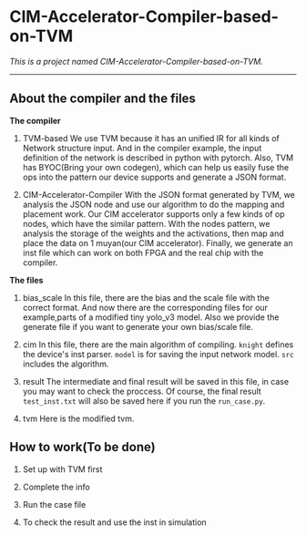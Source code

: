# CIM-Accelerator-Compiler-based-on-TVM
*This is a project named CIM-Accelerator-Compiler-based-on-TVM.*

---
## About the compiler and the files
**The compiler**
1. TVM-based
We use TVM because it has an unified IR for all kinds of Network structure input. And in the compiler example,
the input definition of the network is described in python with pytorch. Also, TVM has BYOC(Bring your own codegen),
which can help us easily fuse the ops into the pattern our device supports and generate a JSON format.

2. CIM-Accelerator-Compiler
With the JSON format generated by TVM, we analysis the JSON node and use our algorithm to do the mapping and placement
work. Our CIM accelerator supports only a few kinds of op nodes, which have the similar pattern. With the nodes pattern,
we analysis the storage of the weights and the activations, then map and place the data on 1 muyan(our CIM accelerator).
Finally, we generate an inst file which can work on both FPGA and the real chip with the compiler.

**The files**
1. bias_scale
In this file, there are the bias and the scale file with the correct format. And now there are the corresponding files 
for our example,parts of a modified tiny yolo_v3 model. Also we provide the generate file if you want to generate your 
own bias/scale file.

2. cim
In this file, there are the main algorithm of compiling. `knight` defines the device's inst parser. `model` is for saving
the input network model. `src` includes the algorithm.  

3. result
The intermediate and final result will be saved in this file, in case you may want to check the proccess. Of course, the 
final result `test_inst.txt` will also be saved here if you run the `run_case.py`.

4. tvm
Here is the modified tvm.

## How to work(To be done)
1. Set up with TVM first

2. Complete the info

3. Run the case file

4. To check the result and use the inst in simulation